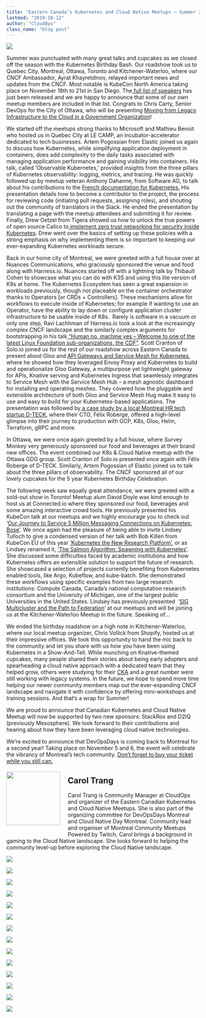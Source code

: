 ```yaml
---
title: "Eastern Canada’s Kubernetes and Cloud Native Meetups – Summer 2019"
lastmod: "2019-10-12"
author: "CloudOps"
class_name: "blog post"
---
```


<img src="/images/blog/post/cover-01.jpg" class="main-blog-image">

<p>Summer was punctuated with many great talks and cupcakes as we closed off the season with the Kubernetes Birthday Bash. Our roadshow took us to Quebec City, Montreal, Ottawa, Toronto and Kitchener-Waterloo, where our CNCF Ambassador, Ayrat Khayretdinov, relayed important news and updates from the CNCF. Most notable is KubeCon North America taking place on November 18th to 21st in San Diego. The<a href="https://events.linuxfoundation.org/events/kubecon-cloudnativecon-north-america-2019/schedule/"> full list of speakers</a> has just been released and we are happy to announce that some of our own meetup members are included in that list. Congrats to Chris Carty, Senior DevOps for the City of Ottawa, who will be presenting <a href="https://sched.co/UabP">Moving from Legacy Infrastructure to the Cloud in a Government Organization</a>!</p>

<p>We started off the meetups strong thanks to Microsoft and Mathieu Benoit who hosted us in Quebec City at LE CAMP, an incubator-accelerator dedicated to tech businesses. Artem Pogossian from Elastic joined us again to discuss how Kubernetes, while simplifying application deployment in containers, does add complexity to the daily tasks associated with managing application performance and gaining visibility into containers. His talk, called ‘Observable Kubernetes,’ provided insights from the three pillars of Kubernetes observability: logging, metrics, and tracing. He was quickly followed up by meetup veteran Anthony Dahanne, from Software AG, to talk about his contributions to the <a href="https://www.slideshare.net/anthonydahanne/contribuer-la-traduction-franaise-de-kubernetes">French documentation for Kubernetes.</a> His presentation details how to become a contributor to the project, the process for reviewing code (initiating pull requests, assigning roles), and shouting out the community of translators in the Slack. He ended the presentation by translating a page with the meetup attendees and submitting it for review. Finally, Drew Oetzel from Tigera showed us how to unlock the true powers of open source Calico to<a href="https://github.com/drew-tigera/HerdingCats/blob/master/Herding%20Cats%20Updated%2021%20Aug%202019.pdf"> implement zero trust networking for security inside Kubernetes</a>. Drew went over the basics of setting up these policies with a strong emphasis on why implementing them is so important to keeping our ever-expanding Kubernetes workloads secure.&nbsp;</p>

<p>Back in our home city of Montreal, we were greeted with a full house over at Nuances Communications, who graciously sponsored the venue and food along with Harness.io. Nuances started off with a lightning talk by Thibault Cohen to showcase what you can do with K3S and using this lite version of K8s at home. The Kubernetes Ecosystem has seen a great expansion in workloads previously, though not placeable on the container orchestrator thanks to Operators [or CRDs + Controllers]. These mechanisms allow for workflows to execute inside of Kubernetes; for example if wanting to use an Operator, have the ability to lay down or configure application cluster infrastructure to be usable inside of K8s.&nbsp; Rarely is software in a vacuum or only one step, Ravi Lachhman of Harness.io took a look at the increasingly complex CNCF landscape and the similarly complex arguments for bootstrapping in his talk<a href="https://www.slideshare.net/CloudOps2005/human-no-machine-yes-welcome-to-the-cdf-with-incremental-confidence"> “Human no, machine yes – Welcome to one of the latest Linux Foundation sub-organizations, the CDF”</a>. Scott Cranton of Solo.io joined us for the rest of our roadshow across Eastern Canada to present about Gloo and <a href="https://www.slideshare.net/Soloio_inc/aug-2018-gloo-api-gateway-for-kubernetes">API Gateways and Service Mesh for Kubernetes</a>, where he showed how they leveraged Envoy Proxy and Kubernetes to build and operationalize Gloo Gateway, a multipurpose yet lightweight gateway for APIs, Knative serving and Kubernetes Ingress that seamlessly integrates to Service Mesh with the Service Mesh Hub – a mesh agnostic dashboard for installing and operating meshes. They covered how the pluggable and extensible architecture of both Gloo and Service Mesh Hug make it easy to use and easy to build for your Kubernetes-based applications. The presentation was followed by<a href="https://www.slideshare.net/CloudOps2005/transforming-hr-with-solo-and-google-cloud-a-dteck-case-study"> a case study by a local Montreal HR tech startup D-TECK</a>, where their CTO, Félix Roberge, offered a high-level glimpse into their journey to production with GCP, K8s, Gloo, Helm, Terraform, gRPC and more.&nbsp;</p>

<p>In Ottawa, we were once again greeted by a full house, where Survey Monkey very generously sponsored our food and beverages at their brand new offices. The event combined our K8s &amp; Cloud Native meetup with the Ottawa GDG group. Scott Cranton of Solo.io presented once again with Félix Roberge of D-TECK. Similarly, Artem Pogossian of Elastic joined us to talk about the three pillars of observability. The CNCF sponsored all of our lovely cupcakes for the 5 year Kubernetes Birthday Celebration.</p>

<p> The following week saw equally great attendance, we were greeted with a sold-out show in Toronto! Meetup alum David Doyle was kind enough to host us at Connected.io where they sponsored our food, beverages and some amazing interactive crowd tools. He previously presented his KubeCon talk at our meetups and we highly encourage you to check out ‘<a href="https://www.youtube.com/watch?v=gaq2Jmjrugg">Our Journey to Service 5 Million Messaging Connections on Kubernetes: Bose’</a>. We once again had the pleasure of being able to invite Lindsey Tulloch to give a condensed version of her talk with Bob Killen from KubeCon EU of this year <a href="https://www.youtube.com/watch?v=E09XTOWbBKw">‘Kubernetes the New Research Platform’</a>, or as Lindsey renamed it, <a href="https://www.slideshare.net/CloudOps2005/the-salmon-algorithm-spawning-with-kubernetes">‘The Salmon Algorithm: Spawning with Kubernetes’</a>. She discussed some difficulties faced by academic institutions and how Kubernetes offers an extensible solution to support the future of research. She showcased a selection of projects currently benefiting from Kubernetes enabled tools, like Argo, Kubeflow, and kube-batch. She demonstrated these workflows using specific examples from two large research institutions: Compute Canada, Canada’s national computation research consortium and the University of Michigan, one of the largest public Universities in the United States. Lindsey has previously presented &nbsp;‘<a href="https://www.slideshare.net/CloudOps2005/sig-multicluster-and-the-path-to-federation">SIG Multicluster and the Path to Federation</a>’ at our meetups and will be joining us at the Kitchener-Waterloo Meetup in the future. Speaking of…</p>

<p> We ended the birthday roadshow on a high note in Kitchener-Waterloo, where our local meetup organizer, Chris Vollick from Shopify, hosted us at their impressive offices. We took this opportunity to hand the mic back to the community and let you share with us how you have been using Kubernetes in a Show-And-Tell. While munching on Knative-themed cupcakes, many people shared their stories about being early adopters and spearheading a cloud native approach with a dedicated team that they helped grow, others were studying for their <a href="https://training.linuxfoundation.org/certification/certified-kubernetes-administrator-cka/">CKA</a> and a great number were still working with legacy systems. In the future, we hope to spend more time helping our newer community members map out the ever-expanding CNCF landscape and navigate it with confidence by offering mini-workshops and training sessions. And that’s a wrap for Summer!</p>

<p> We are proud to announce that Canadian Kubernetes and Cloud Native Meetup will now be supported by two new sponsors: StackRox and D2IQ (previously Mesosphere). We look forward to their contributions and hearing about how they have been leveraging cloud native technologies.&nbsp;</p>

<p>We’re excited to announce that DevOpsDays is coming back to Montreal for a second year! Taking place on November 5 and 6, the event will celebrate the vibrancy of Montreal’s tech community. <a href="https://www.eiseverywhere.com/ereg/index.php?eventid=458530&amp;">Don’t forget to buy your ticket while you still can.</a></p>

<div class="wp-block-image"><img style="width: 140px; float: left; margin: 5px 20px 20px 0;" src="/images/blog/post/40841362_10156601204613728_8051974506358505472_n.jpg" alt=""></div>
<h2>Carol Trang</h2>
<p>Carol Trang is Community Manager at CloudOps and organizer of the Eastern Canadian Kubernetes and Cloud Native Meetups. She is also part of the organizing committee for DevOpsDays Montreal and Cloud Native Day Montreal. Community lead and organiser of Montreal Conmunity Meetups Powered by Twitch, Carol brings a background in gaming to the Cloud Native landscape. She looks forward to helping the community level-up before exploring the Cloud Native landscape.</p>

<img src="/images/blog/post/TO-Connectedio-Q3-2019.jpg" class="main-blog-image">
<p></p>
<img src="/images/blog/post/Survey-Monkey-OTT.jpeg" class="main-blog-image">
<p></p>
<img src="/images/blog/post/QC-LECAMP.jpg" class="main-blog-image">
<p></p>
<img src="/images/blog/post/QC-LECAMP-1.jpg" class="main-blog-image">
<p></p>
<img src="/images/blog/post/OTT-Survey-Monkey.jpeg" class="main-blog-image">
<p></p>
<img src="/images/blog/post/OTT-Scott-Cranton.jpeg" class="main-blog-image">
<p></p>
<img src="/images/blog/post/MTL-Nuance.jpg" class="main-blog-image">
<p></p>
<img src="/images/blog/post/soloio.jpeg" class="main-blog-image">
<p></p>
<img src="/images/blog/post/LindseyTulloch.jpg" class="main-blog-image">
<p></p>
<img src="/images/blog/post/KW-Meetup-Q3-2019.jpg" class="main-blog-image">
<p></p>
<img src="/images/blog/post/20190827_193143-2.jpg" class="main-blog-image">
<p></p>
<img src="/images/blog/post/20190827_181739-2.jpg" class="main-blog-image">
<p></p>
<img src="/images/blog/post/KW-Meetup-Q3-2019-2.jpg" class="main-blog-image">
<p></p>
<img src="/images/blog/post/20190827_180625-2.jpg" class="main-blog-image">